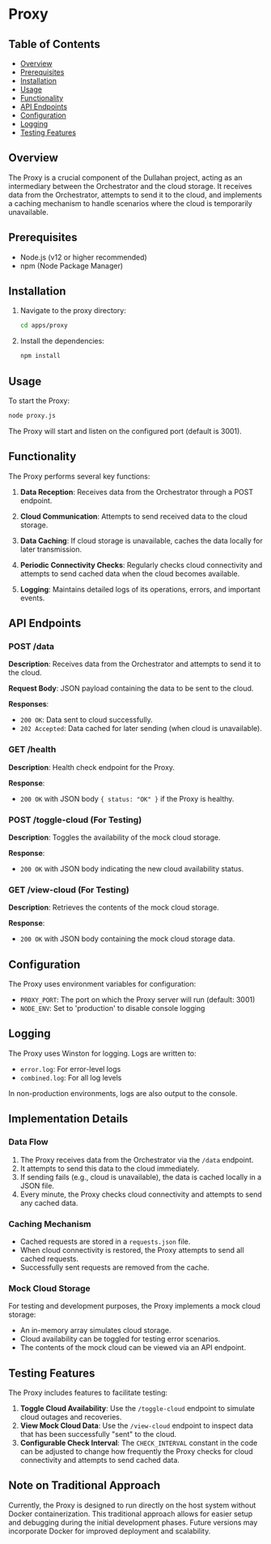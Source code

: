 # Proxy

## Table of Contents

- [Overview](#overview)
- [Prerequisites](#prerequisites)
- [Installation](#installation)
- [Usage](#usage)
- [Functionality](#functionality)
- [API Endpoints](#api-endpoints)
- [Configuration](#configuration)
- [Logging](#logging)
- [Testing Features](#testing-features)

## Overview

The Proxy is a crucial component of the Dullahan project, acting as an intermediary between the Orchestrator and the cloud storage. It receives data from the Orchestrator, attempts to send it to the cloud, and implements a caching mechanism to handle scenarios where the cloud is temporarily unavailable.

## Prerequisites

- Node.js (v12 or higher recommended)
- npm (Node Package Manager)

## Installation

1. Navigate to the proxy directory:

   ```sh
   cd apps/proxy
   ```

2. Install the dependencies:

   ```sh
   npm install
   ```

## Usage

To start the Proxy:

```sh
node proxy.js
```

The Proxy will start and listen on the configured port (default is 3001).

## Functionality

The Proxy performs several key functions:

1. **Data Reception**: Receives data from the Orchestrator through a POST endpoint.

2. **Cloud Communication**: Attempts to send received data to the cloud storage.

3. **Data Caching**: If cloud storage is unavailable, caches the data locally for later transmission.

4. **Periodic Connectivity Checks**: Regularly checks cloud connectivity and attempts to send cached data when the cloud becomes available.

5. **Logging**: Maintains detailed logs of its operations, errors, and important events.

## API Endpoints

### POST /data

**Description**: Receives data from the Orchestrator and attempts to send it to the cloud.

**Request Body**: JSON payload containing the data to be sent to the cloud.

**Responses**:

- `200 OK`: Data sent to cloud successfully.
- `202 Accepted`: Data cached for later sending (when cloud is unavailable).

### GET /health

**Description**: Health check endpoint for the Proxy.

**Response**:

- `200 OK` with JSON body `{ status: "OK" }` if the Proxy is healthy.

### POST /toggle-cloud (For Testing)

**Description**: Toggles the availability of the mock cloud storage.

**Response**:

- `200 OK` with JSON body indicating the new cloud availability status.

### GET /view-cloud (For Testing)

**Description**: Retrieves the contents of the mock cloud storage.

**Response**:

- `200 OK` with JSON body containing the mock cloud storage data.

## Configuration

The Proxy uses environment variables for configuration:

- `PROXY_PORT`: The port on which the Proxy server will run (default: 3001)
- `NODE_ENV`: Set to 'production' to disable console logging

## Logging

The Proxy uses Winston for logging. Logs are written to:

- `error.log`: For error-level logs
- `combined.log`: For all log levels

In non-production environments, logs are also output to the console.

## Implementation Details

### Data Flow

1. The Proxy receives data from the Orchestrator via the `/data` endpoint.
2. It attempts to send this data to the cloud immediately.
3. If sending fails (e.g., cloud is unavailable), the data is cached locally in a JSON file.
4. Every minute, the Proxy checks cloud connectivity and attempts to send any cached data.

### Caching Mechanism

- Cached requests are stored in a `requests.json` file.
- When cloud connectivity is restored, the Proxy attempts to send all cached requests.
- Successfully sent requests are removed from the cache.

### Mock Cloud Storage

For testing and development purposes, the Proxy implements a mock cloud storage:

- An in-memory array simulates cloud storage.
- Cloud availability can be toggled for testing error scenarios.
- The contents of the mock cloud can be viewed via an API endpoint.

## Testing Features

The Proxy includes features to facilitate testing:

1. **Toggle Cloud Availability**: Use the `/toggle-cloud` endpoint to simulate cloud outages and recoveries.
2. **View Mock Cloud Data**: Use the `/view-cloud` endpoint to inspect data that has been successfully "sent" to the cloud.
3. **Configurable Check Interval**: The `CHECK_INTERVAL` constant in the code can be adjusted to change how frequently the Proxy checks for cloud connectivity and attempts to send cached data.

## Note on Traditional Approach

Currently, the Proxy is designed to run directly on the host system without Docker containerization. This traditional approach allows for easier setup and debugging during the initial development phases. Future versions may incorporate Docker for improved deployment and scalability.
